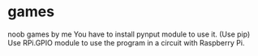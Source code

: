 # games
noob games by me
You have to install pynput module to use it. (Use pip)
Use RPi.GPIO module to use the program in a circuit with Raspberry Pi.
